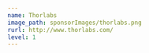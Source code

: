 ```yaml
---
name: Thorlabs
image_path: sponsorImages/thorlabs.png
rurl: http://www.thorlabs.com/
level: 1
---
```


